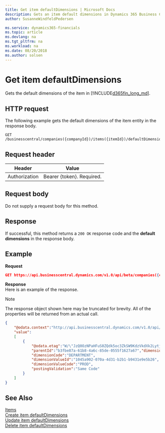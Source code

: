 ```yaml
---
title: Get item defaultDimensions | Microsoft Docs
description: Gets an item default dimensions in Dynamics 365 Business Central.
author: SusanneWindfeldPedersen

ms.service: dynamics365-financials
ms.topic: article
ms.devlang: na
ms.tgt_pltfrm: na
ms.workload: na
ms.date: 08/20/2018
ms.author: solsen
---
```


# Get item defaultDimensions
Gets the default dimensions of the item in [!INCLUDE[d365fin_long_md](../../includes/d365fin_long_md.md)].

## HTTP request 
The following example gets the default dimensions of the item entity in the response body.

```
GET /businesscentral/companies({companyId})/items({itemId})/defaultDimensions
```
## Request header

|Header|Value|
|------|-----|
|Authorization| Bearer {token}. Required.|

## Request body
Do not supply a request body for this method.

## Response 

If successful, this method returns a `200 OK` response code and the **default dimensions** in the response body.

## Example 
**Request**

```json
GET https://api.businesscentral.dynamics.com/v1.0/api/beta/companies({companyId})/items({itemId})/defaultDimensions
```

**Response**  
Here is an example of the response.

> [!NOTE]  
> The response object shown here may be truncated for brevity. All of the properties will be returned from an actual call.

```json
{
    "@odata.context":"http://api.businesscentral.dynamics.com/v1.0/api/beta/$metadata#companies(5106c77d-af37-4e2d-bb88-45d87aba1033)/items(b3fbe87a-61b8-4a6c-85de-0555f1627a67)/defaultDimensions",
    "value":
    [
        {
            "@odata.etag":"W/\"JzQ0OzNPaHFuS0ZQdk5oc3ZkSW9KdzVkdXk2LytjcmNqeHJJOU05SjZ1aFBYVjQ9MTswMDsn\"",
            "parentId":"b3fbe87a-61b8-4a6c-85de-0555f1627a67","dimensionId":"d5fc81ea-8687-4e9d-9c49-7fde28ccdb1a",
            "dimensionCode":"DEPARTMENT",
            "dimensionValueId":"1045a902-070a-4d31-b2b1-b9431e9e5b26",
            "dimensionValueCode":"PROD",
            "postingValidation":"Same Code"
        }
    ]
} 
```

## See Also

[Items](../resources/dynamics_item.md)  
[Create item defaultDimensions](dynamics_item_create_defaultdimensions.md)  
[Update item defaultDimensions](dynamics_item_update_defaultdimensions.md)  
[Delete item defaultDimensions](dynamics_item_delete_defaultdimensions.md)  

